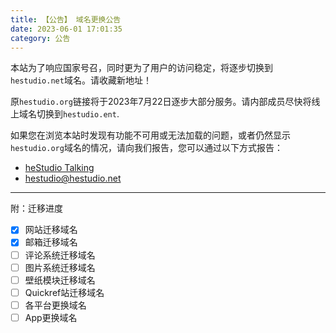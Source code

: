 ```yaml
---
title: 【公告】 域名更换公告
date: 2023-06-01 17:01:35
category: 公告
---
```


本站为了响应国家号召，同时更为了用户的访问稳定，将逐步切换到`hestudio.net`域名。请收藏新地址！

原`hestudio.org`链接将于2023年7月22日逐步大部分服务。请内部成员尽快将线上域名切换到`hestudio.ent`.

如果您在浏览本站时发现有功能不可用或无法加载的问题，或者仍然显示`hestudio.org`域名的情况，请向我们报告，您可以通过以下方式报告：
- [heStudio Talking](/talking/)
- [hestudio@hestudio.net](mailto:hestudio@hestudio.net)


---


附：迁移进度

- [x] 网站迁移域名
- [x] 邮箱迁移域名
- [ ] 评论系统迁移域名
- [ ] 图片系统迁移域名
- [ ] 壁纸模块迁移域名
- [ ] Quickref站迁移域名
- [ ] 各平台更换域名
- [ ] App更换域名
